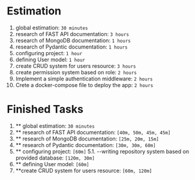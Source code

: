 # Estimation
1. global estimation: `30 minutes`
2. research of FAST API documentation: `3 hours`
3. research of MongoDB documentation: `1 hours` 
4. research of Pydantic documentation: `1 hours`
5. configuring project: `1 hour`
6. defining User model: `1 hour`
7. create CRUD system for users resource: `3 hours`
8. create permission system based on role: `2 hours`
9. Implement a simple authentication middleware: `2 hours`
10. Crete a docker-compose file to deploy the app: `2 hours`

# Finished Tasks
1. ** global estimation: `30 minutes`
2. ** research of FAST API documentation: `[40m, 50m, 45m, 45m]`
3. ** research of MongoDB documentation: `[25m, 20m, 15m]`
4. ** research of Pydantic documentation: `[30m, 30m, 60m]`
5. ** configuring project: `[60m]`
   5.1. --writing repository system based on provided database: `[120m, 30m]`
6. ** defining User model: `[60m]`
7. **create CRUD system for users resource: `[60m, 120m]`

